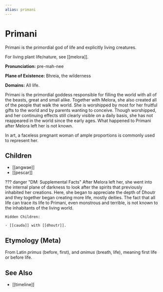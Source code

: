 ```yaml
---
alias: primani
---
```

# Primani

Primani is the primordial god of life and explicitly living creatures.

For living plant life/nature, see [[melora]].

**Pronunciation:** pre-mah-nee

**Plane of Existence:** Bhreia, the wilderness

**Domains:** All life.

Primani is the primordial goddess responsible for filling the world with all of the beasts, great and small alike. Together with Melora, she also created all of the people that walk the world. She is worshipped by most for her fruitful gifts to the world and by parents wanting to conceive. Though worshipped, and her continuing effects  still clearly visible on a daily basis, she has not reappeared in the world since the early ages. What happened to Primani after Melora left her is not known.

In art, a faceless pregnant woman of ample proportions is commonly used to represent her.

## Children

- [[angwae]]
- [[pescar]]

??? danger "DM: Supplemental Facts"
    After Melora left her, she went into the internal plane of darkness to look after the spirits that previously inhabited her creations. Here, she began to appreciate the depth of Dhoutr and they together began creating more life, mostly deities. The fact that all life can trace its life to Primani, even monstrous and terrible, is not known to the inhabitants of the living world.

    Hidden Children:

    - [[cauda]] with [[dhoutr]].

## Etymology (Meta)

From Latin *primus* (before, first), and *animus* (breath, life), meaning first life or before life.

## See Also

- [[timeline]]

